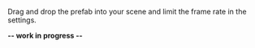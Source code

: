 
Drag and drop the prefab into your scene and limit the frame rate in the settings.

**-- work in progress --**
